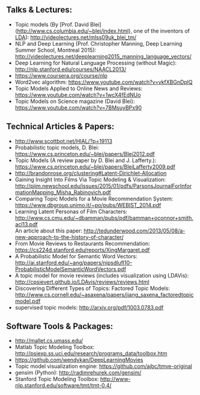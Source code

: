 ## Talks & Lectures:
* Topic models (By [Prof. David Blei] (http://www.cs.columbia.edu/~blei/index.html), one of the inventors of [LDA](http://jmlr.csail.mit.edu/papers/v3/blei03a.html)): http://videolectures.net/mlss09uk_blei_tm/
* NLP and Deep Learning (Prof. Christopher Manning, Deep Learning Summer School, Montreal 2015): http://videolectures.net/deeplearning2015_manning_language_vectors/
* Deep Learning for Natural Language Processing (without Magic): http://nlp.stanford.edu/courses/NAACL2013/
* https://www.coursera.org/course/nlp
* Word2vec algorithm: https://www.youtube.com/watch?v=vkfXBGnDplQ
* Topic Models Applied to Online News and Reviews: https://www.youtube.com/watch?v=1wcX4fEdNUo 
* Topic Models on Science magazine (David Blei): https://www.youtube.com/watch?v=7BMsuyBPx90

## Technical Articles & Papers:
* http://www.scottbot.net/HIAL/?p=19113
* Probabilistic topic models, D. Blei: https://www.cs.princeton.edu/~blei/papers/Blei2012.pdf
* Topic Models (A review paper by D. Blei and J. Lafferty.): https://www.cs.princeton.edu/~blei/papers/BleiLafferty2009.pdf
* http://brandonrose.org/clustering#Latent-Dirichlet-Allocation
* Gaining Insight Into Films Via Topic Modeling & Visualization: http://pjim.newschool.edu/issues/2015/01/pdfs/ParsonsJournalForInformationMapping_Misha_Rabinovich.pdf
* Comparing Topic Models for a Movie Recommendation System: https://www.dbgroup.unimo.it/~po/pubs/WEBIST_2014.pdf
* Learning Latent Personas of Film Characters: http://www.cs.cmu.edu/~dbamman/pubs/pdf/bamman+oconnor+smith.acl13.pdf  
  An article about this paper: http://tedunderwood.com/2013/05/08/a-new-approach-to-the-history-of-character/
* From Movie Reviews to Restaurants Recommendation: https://cs224d.stanford.edu/reports/XingMargaret.pdf
* A Probabilistic Model for Semantic Word Vectors: http://ai.stanford.edu/~ang/papers/nipsdlufl10-ProbabilisticModelSemanticWordVectors.pdf
* A topic model for movie reviews (includes visualization using LDAVis): http://cpsievert.github.io/LDAvis/reviews/reviews.html
* Discovering Different Types of Topics: Factored Topic Models: http://www.cs.cornell.edu/~asaxena/papers/jiang_saxena_factoredtopicmodel.pdf
* supervised topic models: http://arxiv.org/pdf/1003.0783.pdf

## Software Tools & Packages:
* http://mallet.cs.umass.edu/
* Matlab Topic Modeling Toolbox: http://psiexp.ss.uci.edu/research/programs_data/toolbox.htm
* https://github.com/wendykan/DeepLearningMovies
* Topic model visualization engine: https://github.com/ajbc/tmve-original
* gensim (Python): http://radimrehurek.com/gensim/
* Stanford Topic Modeling Toolbox: http://www-nlp.stanford.edu/software/tmt/tmt-0.4/
